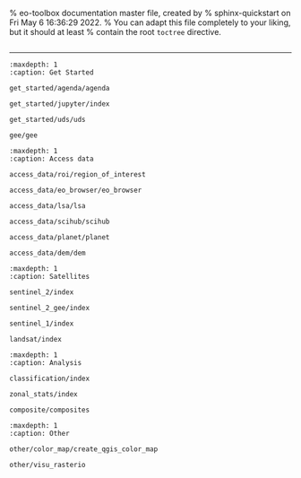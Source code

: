 % eo-toolbox documentation master file, created by
% sphinx-quickstart on Fri May  6 16:36:29 2022.
% You can adapt this file completely to your liking, but it should at least
% contain the root `toctree` directive.


```{include} ../../README.md
```

---

```{toctree}
:maxdepth: 1
:caption: Get Started

get_started/agenda/agenda

get_started/jupyter/index

get_started/uds/uds

gee/gee

```

```{toctree}
:maxdepth: 1
:caption: Access data

access_data/roi/region_of_interest

access_data/eo_browser/eo_browser

access_data/lsa/lsa

access_data/scihub/scihub

access_data/planet/planet

access_data/dem/dem

```


```{toctree}
:maxdepth: 1
:caption: Satellites

sentinel_2/index

sentinel_2_gee/index

sentinel_1/index

landsat/index
```

```{toctree}
:maxdepth: 1
:caption: Analysis

classification/index

zonal_stats/index

composite/composites
```


```{toctree}
:maxdepth: 1
:caption: Other

other/color_map/create_qgis_color_map

other/visu_rasterio
```
